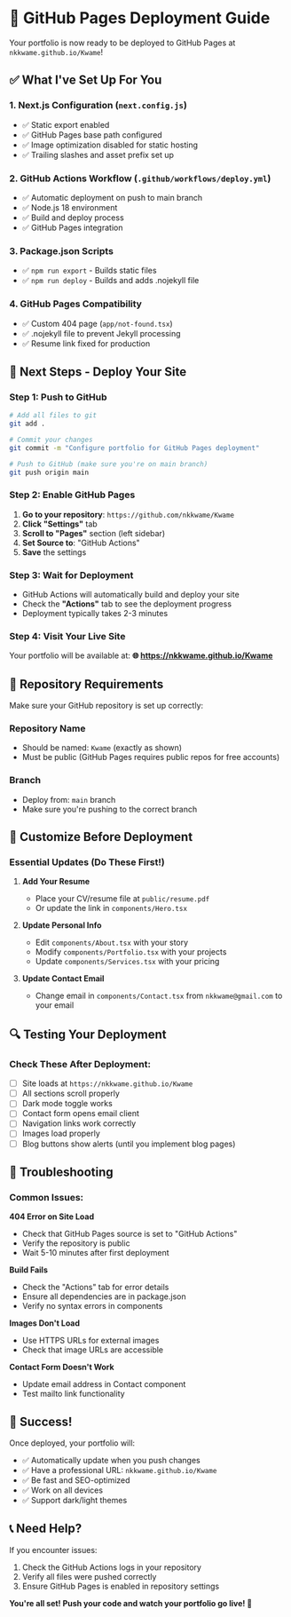 # 🚀 GitHub Pages Deployment Guide

Your portfolio is now ready to be deployed to GitHub Pages at `nkkwame.github.io/Kwame`!

## ✅ What I've Set Up For You

### 1. **Next.js Configuration** (`next.config.js`)
- ✅ Static export enabled
- ✅ GitHub Pages base path configured
- ✅ Image optimization disabled for static hosting
- ✅ Trailing slashes and asset prefix set up

### 2. **GitHub Actions Workflow** (`.github/workflows/deploy.yml`)
- ✅ Automatic deployment on push to main branch
- ✅ Node.js 18 environment
- ✅ Build and deploy process
- ✅ GitHub Pages integration

### 3. **Package.json Scripts**
- ✅ `npm run export` - Builds static files
- ✅ `npm run deploy` - Builds and adds .nojekyll file

### 4. **GitHub Pages Compatibility**
- ✅ Custom 404 page (`app/not-found.tsx`)
- ✅ .nojekyll file to prevent Jekyll processing
- ✅ Resume link fixed for production

## 🎯 Next Steps - Deploy Your Site

### Step 1: Push to GitHub
```bash
# Add all files to git
git add .

# Commit your changes
git commit -m "Configure portfolio for GitHub Pages deployment"

# Push to GitHub (make sure you're on main branch)
git push origin main
```

### Step 2: Enable GitHub Pages
1. **Go to your repository**: `https://github.com/nkkwame/Kwame`
2. **Click "Settings"** tab
3. **Scroll to "Pages"** section (left sidebar)
4. **Set Source to**: "GitHub Actions"
5. **Save** the settings

### Step 3: Wait for Deployment
- GitHub Actions will automatically build and deploy your site
- Check the **"Actions"** tab to see the deployment progress
- Deployment typically takes 2-3 minutes

### Step 4: Visit Your Live Site
Your portfolio will be available at:
**🌐 https://nkkwame.github.io/Kwame**

## 🔧 Repository Requirements

Make sure your GitHub repository is set up correctly:

### Repository Name
- Should be named: `Kwame` (exactly as shown)
- Must be public (GitHub Pages requires public repos for free accounts)

### Branch
- Deploy from: `main` branch
- Make sure you're pushing to the correct branch

## 🎨 Customize Before Deployment

### Essential Updates (Do These First!)
1. **Add Your Resume** 
   - Place your CV/resume file at `public/resume.pdf`
   - Or update the link in `components/Hero.tsx`

2. **Update Personal Info**
   - Edit `components/About.tsx` with your story
   - Modify `components/Portfolio.tsx` with your projects
   - Update `components/Services.tsx` with your pricing

3. **Update Contact Email**
   - Change email in `components/Contact.tsx` from `nkkwame@gmail.com` to your email

## 🔍 Testing Your Deployment

### Check These After Deployment:
- [ ] Site loads at `https://nkkwame.github.io/Kwame`
- [ ] All sections scroll properly
- [ ] Dark mode toggle works
- [ ] Contact form opens email client
- [ ] Navigation links work correctly
- [ ] Images load properly
- [ ] Blog buttons show alerts (until you implement blog pages)

## 🚨 Troubleshooting

### Common Issues:

**404 Error on Site Load**
- Check that GitHub Pages source is set to "GitHub Actions"
- Verify the repository is public
- Wait 5-10 minutes after first deployment

**Build Fails**
- Check the "Actions" tab for error details
- Ensure all dependencies are in package.json
- Verify no syntax errors in components

**Images Don't Load**
- Use HTTPS URLs for external images
- Check that image URLs are accessible

**Contact Form Doesn't Work**
- Update email address in Contact component
- Test mailto link functionality

## 🎉 Success!

Once deployed, your portfolio will:
- ✅ Automatically update when you push changes
- ✅ Have a professional URL: `nkkwame.github.io/Kwame`
- ✅ Be fast and SEO-optimized
- ✅ Work on all devices
- ✅ Support dark/light themes

## 📞 Need Help?

If you encounter issues:
1. Check the GitHub Actions logs in your repository
2. Verify all files were pushed correctly
3. Ensure GitHub Pages is enabled in repository settings

**You're all set! Push your code and watch your portfolio go live! 🚀**
